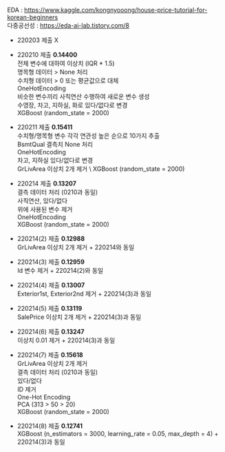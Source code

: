 EDA : https://www.kaggle.com/kongnyooong/house-price-tutorial-for-korean-beginners \
다중공선성 : https://eda-ai-lab.tistory.com/8

- 220203 제출 X

- 220210 제출 **0.14400** \
전체 변수에 대하여 이상치 (IQR * 1.5) \
명목형 데이터 > None 처리 \
수치형 데이터 > 0 또는 평균값으로 대체 \
OneHotEncoding \
비슷한 변수끼리 사칙연산 수행하여 새로운 변수 생성 \
수영장, 차고, 지하실, 화로 있다/없다로 변경 \
XGBoost (random_state = 2000)

- 220211 제출 **0.15411** \
수치형/명목형 변수 각각 연관성 높은 순으로 10가지 추출 \
BsmtQual 결측치 None 처리 \
OneHotEncoding \
차고, 지하실 있다/없다로 변경 \
GrLivArea 이상치 2개 제거 \ 
XGBoost (random_state = 2000)

- 220214 제출 **0.13207** \
결측 데이터 처리 (0210과 동일) \
사칙연산, 있다/없다 \
위에 사용된 변수 제거 \
OneHotEncoding \
XGBoost (random_state = 2000)

- 220214(2) 제출 **0.12988** \
GrLivArea 이상치 2개 제거 + 220214와 동일

- 220214(3) 제출 **0.12959** \
Id 변수 제거 + 220214(2)와 동일

- 220214(4) 제출 **0.13007** \
Exterior1st, Exterior2nd 제거 + 220214(3)과 동일

- 220214(5) 제출 **0.13119** \
SalePrice 이상치 2개 제거 + 220214(3)과 동일

- 220214(6) 제출 **0.13247** \
이상치 0.01 제거 + 220214(3)과 동일

- 220214(7) 제출 **0.15618** \
GrLivArea 이상치 2개 제거 \
결측 데이터 처리 (0210과 동일) \
있다/없다 \
ID 제거 \
One-Hot Encoding \
PCA (313 > 50 > 20) \
XGBoost (random_state = 2000)

- 220214(8) 제출 **0.12741** \
XGBoost (n_estimators = 3000, learning_rate = 0.05, max_depth = 4) + 220214(3)과 동일
